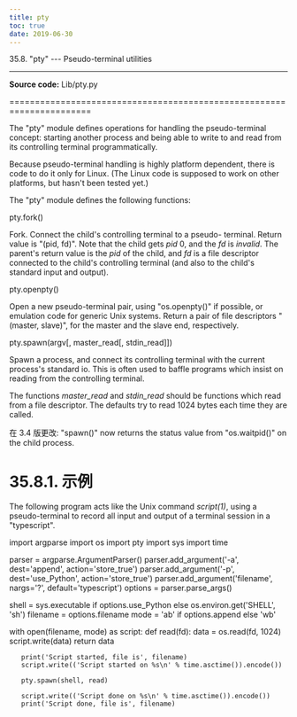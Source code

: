 ```yaml
---
title: pty
toc: true
date: 2019-06-30
---
```

35.8. "pty" --- Pseudo-terminal utilities
*****************************************

**Source code:** Lib/pty.py

======================================================================

The "pty" module defines operations for handling the pseudo-terminal
concept: starting another process and being able to write to and read
from its controlling terminal programmatically.

Because pseudo-terminal handling is highly platform dependent, there
is code to do it only for Linux. (The Linux code is supposed to work
on other platforms, but hasn't been tested yet.)

The "pty" module defines the following functions:

pty.fork()

   Fork. Connect the child's controlling terminal to a pseudo-
   terminal. Return value is "(pid, fd)". Note that the child  gets
   *pid* 0, and the *fd* is *invalid*. The parent's return value is
   the *pid* of the child, and *fd* is a file descriptor connected to
   the child's controlling terminal (and also to the child's standard
   input and output).

pty.openpty()

   Open a new pseudo-terminal pair, using "os.openpty()" if possible,
   or emulation code for generic Unix systems. Return a pair of file
   descriptors "(master, slave)", for the master and the slave end,
   respectively.

pty.spawn(argv[, master_read[, stdin_read]])

   Spawn a process, and connect its controlling terminal with the
   current process's standard io. This is often used to baffle
   programs which insist on reading from the controlling terminal.

   The functions *master_read* and *stdin_read* should be functions
   which read from a file descriptor. The defaults try to read 1024
   bytes each time they are called.

   在 3.4 版更改: "spawn()" now returns the status value from
   "os.waitpid()" on the child process.


35.8.1. 示例
============

The following program acts like the Unix command *script(1)*, using a
pseudo-terminal to record all input and output of a terminal session
in a "typescript".

   import argparse
   import os
   import pty
   import sys
   import time

   parser = argparse.ArgumentParser()
   parser.add_argument('-a', dest='append', action='store_true')
   parser.add_argument('-p', dest='use_Python', action='store_true')
   parser.add_argument('filename', nargs='?', default='typescript')
   options = parser.parse_args()

   shell = sys.executable if options.use_Python else os.environ.get('SHELL', 'sh')
   filename = options.filename
   mode = 'ab' if options.append else 'wb'

   with open(filename, mode) as script:
       def read(fd):
           data = os.read(fd, 1024)
           script.write(data)
           return data

       print('Script started, file is', filename)
       script.write(('Script started on %s\n' % time.asctime()).encode())

       pty.spawn(shell, read)

       script.write(('Script done on %s\n' % time.asctime()).encode())
       print('Script done, file is', filename)
